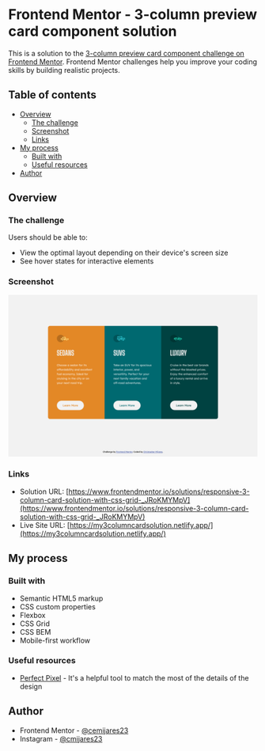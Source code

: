 # Frontend Mentor - 3-column preview card component solution

This is a solution to the [3-column preview card component challenge on Frontend Mentor](https://www.frontendmentor.io/challenges/3column-preview-card-component-pH92eAR2-). Frontend Mentor challenges help you improve your coding skills by building realistic projects. 

## Table of contents

- [Overview](#overview)
  - [The challenge](#the-challenge)
  - [Screenshot](#screenshot)
  - [Links](#links)
- [My process](#my-process)
  - [Built with](#built-with)
  - [Useful resources](#useful-resources)
- [Author](#author)

## Overview

### The challenge

Users should be able to:

- View the optimal layout depending on their device's screen size
- See hover states for interactive elements

### Screenshot

![](./3-column-card-screenshot.png)

### Links

- Solution URL: [https://www.frontendmentor.io/solutions/responsive-3-column-card-solution-with-css-grid-_JRoKMYMpV](https://www.frontendmentor.io/solutions/responsive-3-column-card-solution-with-css-grid-_JRoKMYMpV)
- Live Site URL: [https://my3columncardsolution.netlify.app/](https://my3columncardsolution.netlify.app/)

## My process

### Built with

- Semantic HTML5 markup
- CSS custom properties
- Flexbox
- CSS Grid
- CSS BEM
- Mobile-first workflow

### Useful resources

- [Perfect Pixel](https://www.welldonecode.com/perfectpixel/) - It's a helpful tool to match the most of the details of the design

## Author

- Frontend Mentor - [@cemijares23](https://www.frontendmentor.io/profile/cemijares23)
- Instagram - [@cmijares23](https://www.instagram.com/cmijares23)
